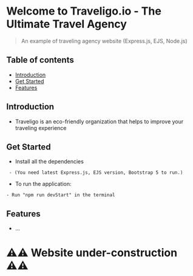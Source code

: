 # Welcome to Traveligo.io - The Ultimate Travel Agency

> An example of traveling agency website (Express.js, EJS, Node.js)

## Table of contents
- [Introduction](#introduction)
- [Get Started](#get-started)
- [Features](#features)

## Introduction
- Traveligo is an eco-friendly organization that helps to improve your traveling experience

## Get Started
- Install all the dependencies
```
 - (You need latest Express.js, EJS version, Bootstrap 5 to run.)
```

- To run the application:
```
- Run "npm run devStart" in the terminal
```
## Features
- ...

# ⚠️⚠️ Website under-construction ⚠️⚠️
